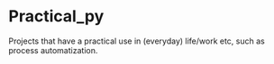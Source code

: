 # Practical_py
Projects that have a practical use in (everyday) life/work etc, such as process automatization. 
